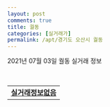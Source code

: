 ```yaml
---
layout: post
comments: true
title: 궐동
categories: [실거래가]
permalink: /apt/경기도 오산시 궐동
---
```


2021년 07월 03일 궐동 실거래 정보

<script type="text/javascript">
  google.charts.load('current', {'packages':['corechart']});
  google.charts.setOnLoadCallback(drawChart);

  function drawChart() {
    var data = google.visualization.arrayToDataTable([['거래일', '매매', '전월세', '전매'], ['20-07', 19, 6, 0], ['20-08', 16, 11, 0], ['20-09', 16, 11, 0], ['20-10', 19, 9, 0], ['20-11', 10, 11, 0], ['20-12', 9, 5, 0], ['21-01', 19, 7, 0], ['21-02', 13, 12, 0], ['21-03', 21, 7, 0], ['21-04', 11, 8, 0], ['21-05', 15, 13, 0], ['21-06', 7, 6, 0]]);

    var options = {
      title: '최근 유형별 거래량 추이',
      legend: { position: 'bottom' }
    };

    var chart = new google.visualization.LineChart(document.getElementById('columnchart_material'));
    chart.draw(data, (options));
  }
</script>

<div id="columnchart_material" style="width: 95%; margin-left: -35px; display: block"></div>
<br>
<table>
  <tr>
    <td colspan="4" style="font-weight: bold;"><a href="https://search.naver.com/search.naver?query=궐동 실거래정보없음">실거래정보없음</a></td>
  </tr>
    
</table>
    